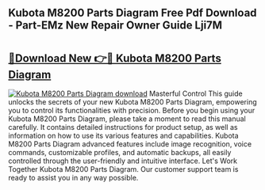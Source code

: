 ## Kubota M8200 Parts Diagram Free Pdf Download - Part-EMz New Repair Owner Guide Lji7M

# <h2><a href="http://dflqbq.blite.top/?on=Kubota+M8200+Parts+Diagram">🔗Download New 👉🔴 Kubota M8200 Parts Diagram</a></h2>

[![Kubota M8200 Parts Diagram download](https://i.imgur.com/lujVjoI.png)](http://dflqbq.blite.top/?on=Kubota+M8200+Parts+Diagram)
Masterful Control This guide unlocks the secrets of your new Kubota M8200 Parts Diagram, empowering you to control its functionalities with precision. Before you begin using your Kubota M8200 Parts Diagram, please take a moment to read this manual carefully. It contains detailed instructions for product setup, as well as information on how to use its various features and capabilities. Kubota M8200 Parts Diagram advanced features include image recognition, voice commands, customizable profiles, and automatic backups, all easily controlled through the user-friendly and intuitive interface. Let's Work Together Kubota M8200 Parts Diagram. Our customer support team is ready to assist you in any way possible.
